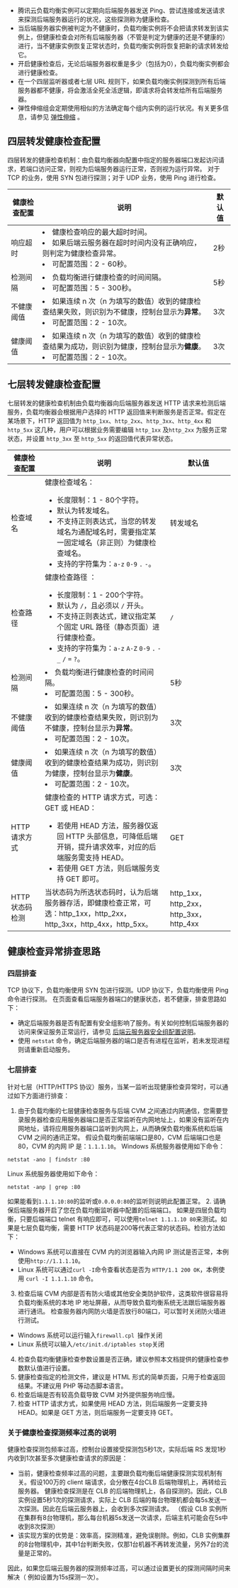 - 腾讯云负载均衡实例可以定期向后端服务器发送 Ping、尝试连接或发送请求来探测后端服务器运行的状况，这些探测称为健康检查。
- 当后端服务器实例被判定为不健康时，负载均衡实例将不会把请求转发到该实例上，但健康检查会对所有后端服务器（不管是判定为健康的还是不健康的）进行，当不健康实例恢复正常状态时，负载均衡实例将恢复把新的请求转发给它。
- 开启健康检查后，无论后端服务器权重是多少（包括为0），负载均衡实例都会进行健康检查。
- 在一个四层监听器或者七层 URL 规则下，如果负载均衡实例探测到所有后端服务器都不健康，将会激活全死全活逻辑，即请求将会转发给所有后端服务器。
- 弹性伸缩组会定期使用相似的方法确定每个组内实例的运行状况。有关更多信息，请参见 [弹性伸缩](https://cloud.tencent.com/doc/product/377) 。

## 四层转发健康检查配置
四层转发的健康检查机制：由负载均衡器向配置中指定的服务器端口发起访问请求，若端口访问正常，则视为后端服务器运行正常，否则视为运行异常。
对于 TCP 的业务，使用 SYN 包进行探测；对于 UDP 业务，使用 Ping 进行检查。

| 健康检查配置    | 说明                    | 默认值                               |
| ------- | ------------------------ | ---------------------------------------- |
| 响应超时 | <li> 健康检查响应的最大超时时间。</li><li>如果后端云服务器在超时时间内没有正确响应，则判定为健康检查异常。</li><li>可配置范围：2 - 60秒。</li> | 2秒 |
| 检测间隔 | <li>负载均衡进行健康检查的时间间隔。</li><li>可配置范围：5 - 300秒。</li> | 5秒 |
| 不健康阈值 | <li>如果连续 n 次（n 为填写的数值）收到的健康检查结果失败，则识别为不健康，控制台显示为**异常**。</li><li>可配置范围：2 - 10次。</li> | 3次 |
| 健康阈值 |<li>如果连续 n 次（n 为填写的数值）收到的健康检查结果为成功，则识别为健康，控制台显示为**健康**。</li><li>可配置范围：2 - 10次。 </li> | 3次 |

## 七层转发健康检查配置

七层转发的健康检查机制由负载均衡器向后端服务器发送 HTTP 请求来检测后端服务，负载均衡器会根据用户选择的 HTTP 返回值来判断服务是否正常。假定在某场景下，HTTP 返回值为 `http_1xx`、`http_2xx`、`http_3xx`、`http_4xx` 和 `http_5xx` 这几种，用户可以根据业务需要编辑 `http_1xx` 及`http_2xx` 为服务正常状态，并设置 `http_3xx` 至 `http_5xx` 的返回值代表异常状态。

| 健康检查配置    | 说明                    | 默认值                                |
| ------- | ------------------------ | ---------------------------------------- |
| 检查域名 | 健康检查域名：<ul style="margin-bottom:0px;"><li>长度限制：1 - 80个字符。</li><li>默认为转发域名。</li><li>不支持正则表达式，当您的转发域名为通配域名时，需要指定某一固定域名（非正则）为健康检查域名。</li><li>支持的字符集为：`a-z` `0-9` `.` `-`。</li></ul> | 转发域名 |
| 检查路径 |  健康检查路径 ：<ul style="margin-bottom:0px;"><li>长度限制：1 - 200个字符。</li><li>默认为 `/`，且必须以 `/` 开头。</li><li>不支持正则表达式，建议指定某个固定 URL 路径（静态页面）进行健康检查。</li><li>支持的字符集为：`a-z` `A-Z` `0-9` `.` `-` `_` `/` `=` `?`。</li></ul>  | `/` |
| 检测间隔 | <li>负载均衡进行健康检查的时间间隔。</li><li>可配置范围：5 - 300秒。</li> | 5秒 |
| 不健康阈值 | <li>如果连续 n 次（n 为填写的数值）收到的健康检查结果失败，则识别为不健康，控制台显示为**异常**。</li><li>可配置范围：2 - 10次。</li> | 3次 |
| 健康阈值 |<li>如果连续 n 次（n 为填写的数值）收到的健康检查结果为成功，则识别为健康，控制台显示为**健康**。</li><li>可配置范围：2 - 10次。</li>  | 3次 |
| HTTP 请求方式 | 健康检查的 HTTP 请求方式，可选：GET 或 HEAD：<ul style="margin-bottom:0px;"><li>若使用 HEAD 方法，服务器仅返回 HTTP 头部信息，可降低后端开销，提升请求效率，对应的后端服务需支持 HEAD。</li><li>若使用 GET 方法，则后端服务支持 GET 即可。</li></ul> | GET |
| HTTP 状态码检测 | 当状态码为所选状态码时，认为后端服务器存活，即健康检查正常，可选：http_1xx，http_2xx， http_3xx，http_4xx，http_5xx。 | http_1xx，http_2xx，http_3xx，http_4xx |

## 健康检查异常排查思路
### 四层排查

TCP 协议下，负载均衡使用 SYN 包进行探测。UDP 协议下，负载均衡使用 Ping 命令进行探测。
在页面查看后端服务器端口的健康状态，若不健康，排查思路如下：

- 确定后端服务器是否有配置有安全组影响了服务。有关如何控制后端服务器的访问来保证服务正常运行，请参见 [后端云服务器安全组配置说明](https://cloud.tencent.com/document/product/214/6157)。
- 使用 `netstat` 命令，确定后端服务器的端口是否有进程在监听，若未发现进程则请重新启动服务。

### 七层排查
针对七层（HTTP/HTTPS 协议）服务，当某一监听出现健康检查异常时，可以通过如下方面进行排查：
1. 由于负载均衡的七层健康检查服务与后端 CVM 之间通过内网通信，您需要登录服务器检查应用服务器端口是否正常监听在内网地址上，如果没有监听在内网地址，请将应用服务器端口监听到内网上，从而确保负载均衡系统和后端 CVM 之间的通讯正常。
假设负载均衡前端端口是80，CVM 后端端口也是80，CVM 的内网 IP 是：`1.1.1.10`。
Windows 系统服务器使用如下命令：
```
netstat -ano | findstr :80
```
Linux 系统服务器使用如下命令：
```
netstat -anp | grep :80
```
如果能看到` 1.1.1.10:80 `的监听或` 0.0.0.0:80 `的监听则说明此配置正常。
2. 请确保后端服务器开启了您在负载均衡监听器中配置的后端端口。
如果是四层负载均衡，只要后端端口 telnet 有响应即可，可以使用`telnet 1.1.1.10 80`来测试。如果是七层负载均衡，需要 HTTP 状态码是200等代表正常的状态码。检验方法如下：
 - Windows 系统可以直接在 CVM 内的浏览器输入内网 IP 测试是否正常，本例使用`http://1.1.1.10`。
 - Linux 系统可以通过`curl -I`命令查看状态是否为 `HTTP/1.1 200 OK`，本例使用 `curl -I 1.1.1.10` 命令。
3. 检查后端 CVM 内部是否有防火墙或其他安全类防护软件，这类软件很容易将负载均衡系统的本地 IP 地址屏蔽，从而导致负载均衡系统无法跟后端服务器进行通讯。
检查服务器内网防火墙是否放行80端口，可以暂时关闭防火墙进行测试。
 - Windows 系统可以运行输入`firewall.cpl `操作关闭
 - Linux 系统可以输入`/etc/init.d/iptables stop`关闭
4. 检查负载均衡健康检查参数设置是否正确，建议参照本文档提供的健康检查参数默认值进行设置。
5. 健康检查指定的检测文件，建议是 HTML 形式的简单页面，只用于检查返回结果。不建议用 PHP 等动态脚本语言。
6. 检查后端是否有较高负载导致 CVM 对外提供服务响应慢。
7. 检查 HTTP 请求方式，如果使用 HEAD 方法，则后端服务一定要支持 HEAD。如果是 GET 方法，则后端服务一定要支持 GET。

### 关于健康检查探测频率过高的说明
健康检查探测包频率过高，控制台设置接受探测包5秒1次，实际后端 RS 发现1秒内收到1次甚至多次健康检查请求的原因是：
- 当前，健康检查频率过高的问题，主要跟负载均衡后端健康探测实现机制有关。假设100万的 client 端请求，会分散在4台CLB 后端物理机上，再转给云服务器。 健康检查探测是在 CLB 的后端物理机上，各自探测的。因此，CLB 实例设置5秒1次的探测请求，实际上 CLB 后端的每台物理机都会每5s发送一次探测。因此在后端云服务器上，会收到多次探测请求。 （假设 CLB 实例所在集群有8台物理机，那么每台机器5s发送一次请求，后端主机可能会在5s中收到8次探测）
- 该实现方案的优势是：效率高，探测精准，避免误剔除。例如，CLB 实例集群的8台物理机中，其中1台判断失败，仅那1台机器不再转发流量，另外7台的流量是正常的。 

因此，如果您后端云服务器的探测频率过高，可以通过设置更长的探测间隔时间来解决（ 例如设置为15s探测一次）。

